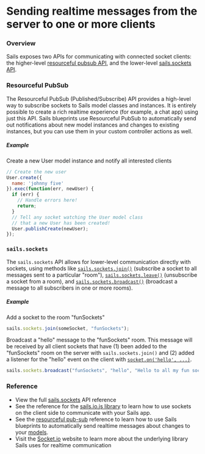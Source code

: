 # Sending realtime messages from the server to one or more clients

### Overview

Sails exposes two APIs for communicating with connected socket clients: the higher-level [resourceful pubsub API](http://sailsjs.com/documentation/reference/web-sockets/resourceful-pub-sub), and the lower-level [sails.sockets API](http://sailsjs.com/documentation/reference/web-sockets/sails-sockets).

### Resourceful PubSub

The Resourceful PubSub (Published/Subscribe) API provides a high-level way to subscribe sockets to Sails model classes and instances.  It is entirely possible to create a rich realtime experience (for example, a chat app) using just this API.  Sails blueprints use Resourceful PubSub to automatically send out notifications about new model instances and changes to existing instances, but you can use them in your custom controller actions as well.

##### Example

Create a new User model instance and notify all interested clients

```javascript
// Create the new user
User.create({
  name: 'johnny five'
}).exec(function(err, newUser) {
  if (err) {
    // Handle errors here!
    return;
  }
  // Tell any socket watching the User model class
  // that a new User has been created!
  User.publishCreate(newUser);
});
```

### `sails.sockets`

The `sails.sockets` API allows for lower-level communication directly with sockets, using methods like [`sails.sockets.join()`](http://sailsjs.com/documentation/reference/web-sockets/sails-sockets/sails-sockets-join) (subscribe a socket to all messages sent to a particular "room"), [`sails.sockets.leave()`](http://sailsjs.com/documentation/reference/web-sockets/sails-sockets/sails-sockets-leave) (unsubscribe a socket from a room), and [`sails.sockets.broadcast()`](http://sailsjs.com/documentation/reference/web-sockets/sails-sockets/sails-sockets-broadcast) (broadcast a message to all subscribers in one or more rooms).

##### Example

Add a socket to the room "funSockets"

```javascript
sails.sockets.join(someSocket, "funSockets");
```

Broadcast a "hello" message to the "funSockets" room.  This message will be received by all client sockets that have (1) been added to the "funSockets" room on the server with `sails.sockets.join()` and (2) added a listener for the "hello" event on the client with [`socket.on('hello', ...)`](http://sailsjs.com/documentation/reference/web-sockets/socket-client/io-socket-on).

```javascript
sails.sockets.broadcast("funSockets", "hello", "Hello to all my fun sockets!");
```

### Reference

* View the full [sails.sockets](http://sailsjs.com/documentation/reference/web-sockets/sails-sockets) API reference
* See the reference for the [sails.io.js library](http://sailsjs.com/documentation/reference/web-sockets/socket-client) to learn how to use sockets on the client side to communicate with your Sails app.
* See the [resourceful pub-sub](http://sailsjs.com/documentation/reference/web-sockets/resourceful-pub-sub) reference to learn how to use Sails blueprints to automatically send realtime messages about changes to your [models](http://sailsjs.com/documentation/concepts/models-and-orm/models).
* Visit the [Socket.io](http://socket.io) website to learn more about the underlying library Sails uses for realtime communication

<docmeta name="displayName" value="On the server">
